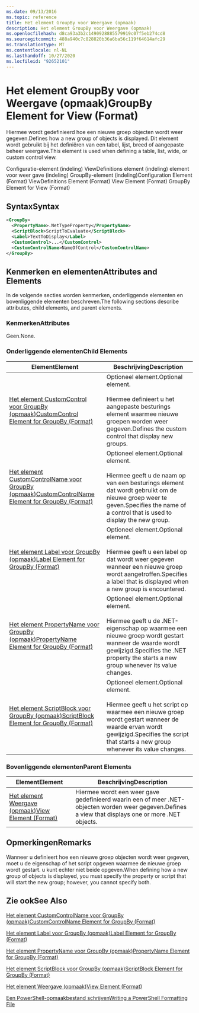 ```yaml
---
ms.date: 09/13/2016
ms.topic: reference
title: Het element GroupBy voor Weergave (opmaak)
description: Het element GroupBy voor Weergave (opmaak)
ms.openlocfilehash: d8ca93a3b2c1490928885579919c07f5eb274cd8
ms.sourcegitcommit: 488a940c7c828820b36a6ba56c119f64614afc29
ms.translationtype: MT
ms.contentlocale: nl-NL
ms.lasthandoff: 10/27/2020
ms.locfileid: "92652101"
---
```

# <a name="groupby-element-for-view-format"></a><span data-ttu-id="c1c4d-103">Het element GroupBy voor Weergave (opmaak)</span><span class="sxs-lookup"><span data-stu-id="c1c4d-103">GroupBy Element for View (Format)</span></span>

<span data-ttu-id="c1c4d-104">Hiermee wordt gedefinieerd hoe een nieuwe groep objecten wordt weer gegeven.</span><span class="sxs-lookup"><span data-stu-id="c1c4d-104">Defines how a new group of objects is displayed.</span></span> <span data-ttu-id="c1c4d-105">Dit element wordt gebruikt bij het definiëren van een tabel, lijst, breed of aangepaste beheer weergave.</span><span class="sxs-lookup"><span data-stu-id="c1c4d-105">This element is used when defining a table, list, wide, or custom control view.</span></span>

<span data-ttu-id="c1c4d-106">Configuratie-element (indeling) ViewDefinitions element (indeling) element voor weer gave (indeling) GroupBy-element (indeling)</span><span class="sxs-lookup"><span data-stu-id="c1c4d-106">Configuration Element (Format) ViewDefinitions Element (Format) View Element (Format) GroupBy Element for View (Format)</span></span>

## <a name="syntax"></a><span data-ttu-id="c1c4d-107">Syntax</span><span class="sxs-lookup"><span data-stu-id="c1c4d-107">Syntax</span></span>

```xml
<GroupBy>
  <PropertyName>.NetTypeProperty</PropertyName>
  <ScriptBlock>ScriptToEvaluate</ScriptBlock>
  <Label>TextToDisplay</Label>
  <CustomControl>...</CustomControl>
  <CustomControlName>NameOfControl</CustomControlName>
</GroupBy>
```

## <a name="attributes-and-elements"></a><span data-ttu-id="c1c4d-108">Kenmerken en elementen</span><span class="sxs-lookup"><span data-stu-id="c1c4d-108">Attributes and Elements</span></span>

<span data-ttu-id="c1c4d-109">In de volgende secties worden kenmerken, onderliggende elementen en bovenliggende elementen beschreven.</span><span class="sxs-lookup"><span data-stu-id="c1c4d-109">The following sections describe attributes, child elements, and parent elements.</span></span>

### <a name="attributes"></a><span data-ttu-id="c1c4d-110">Kenmerken</span><span class="sxs-lookup"><span data-stu-id="c1c4d-110">Attributes</span></span>

<span data-ttu-id="c1c4d-111">Geen.</span><span class="sxs-lookup"><span data-stu-id="c1c4d-111">None.</span></span>

### <a name="child-elements"></a><span data-ttu-id="c1c4d-112">Onderliggende elementen</span><span class="sxs-lookup"><span data-stu-id="c1c4d-112">Child Elements</span></span>

|<span data-ttu-id="c1c4d-113">Element</span><span class="sxs-lookup"><span data-stu-id="c1c4d-113">Element</span></span>|<span data-ttu-id="c1c4d-114">Beschrijving</span><span class="sxs-lookup"><span data-stu-id="c1c4d-114">Description</span></span>|
|-------------|-----------------|
|[<span data-ttu-id="c1c4d-115">Het element CustomControl voor GroupBy (opmaak)</span><span class="sxs-lookup"><span data-stu-id="c1c4d-115">CustomControl Element for GroupBy (Format)</span></span>](./customcontrol-element-for-groupby-format.md)|<span data-ttu-id="c1c4d-116">Optioneel element.</span><span class="sxs-lookup"><span data-stu-id="c1c4d-116">Optional element.</span></span><br /><br /> <span data-ttu-id="c1c4d-117">Hiermee definieert u het aangepaste besturings element waarmee nieuwe groepen worden weer gegeven.</span><span class="sxs-lookup"><span data-stu-id="c1c4d-117">Defines the custom control that display new groups.</span></span>|
|[<span data-ttu-id="c1c4d-118">Het element CustomControlName voor GroupBy (opmaak)</span><span class="sxs-lookup"><span data-stu-id="c1c4d-118">CustomControlName Element for GroupBy (Format)</span></span>](./customcontrolname-element-for-groupby-format.md)|<span data-ttu-id="c1c4d-119">Optioneel element.</span><span class="sxs-lookup"><span data-stu-id="c1c4d-119">Optional element.</span></span><br /><br /> <span data-ttu-id="c1c4d-120">Hiermee geeft u de naam op van een besturings element dat wordt gebruikt om de nieuwe groep weer te geven.</span><span class="sxs-lookup"><span data-stu-id="c1c4d-120">Specifies the name of a control that is used to display the new group.</span></span>|
|[<span data-ttu-id="c1c4d-121">Het element Label voor GroupBy (opmaak)</span><span class="sxs-lookup"><span data-stu-id="c1c4d-121">Label Element for GroupBy (Format)</span></span>](./label-element-for-groupby-format.md)|<span data-ttu-id="c1c4d-122">Optioneel element.</span><span class="sxs-lookup"><span data-stu-id="c1c4d-122">Optional element.</span></span><br /><br /> <span data-ttu-id="c1c4d-123">Hiermee geeft u een label op dat wordt weer gegeven wanneer een nieuwe groep wordt aangetroffen.</span><span class="sxs-lookup"><span data-stu-id="c1c4d-123">Specifies a label that is displayed when a new group is encountered.</span></span>|
|[<span data-ttu-id="c1c4d-124">Het element PropertyName voor GroupBy (opmaak)</span><span class="sxs-lookup"><span data-stu-id="c1c4d-124">PropertyName Element for GroupBy (Format)</span></span>](./propertyname-element-for-groupby-format.md)|<span data-ttu-id="c1c4d-125">Optioneel element.</span><span class="sxs-lookup"><span data-stu-id="c1c4d-125">Optional element.</span></span><br /><br /> <span data-ttu-id="c1c4d-126">Hiermee geeft u de .NET-eigenschap op waarmee een nieuwe groep wordt gestart wanneer de waarde wordt gewijzigd.</span><span class="sxs-lookup"><span data-stu-id="c1c4d-126">Specifies the .NET property the starts a new group whenever its value changes.</span></span>|
|[<span data-ttu-id="c1c4d-127">Het element ScriptBlock voor GroupBy (opmaak)</span><span class="sxs-lookup"><span data-stu-id="c1c4d-127">ScriptBlock Element for GroupBy (Format)</span></span>](./scriptblock-element-for-groupby-format.md)|<span data-ttu-id="c1c4d-128">Optioneel element.</span><span class="sxs-lookup"><span data-stu-id="c1c4d-128">Optional element.</span></span><br /><br /> <span data-ttu-id="c1c4d-129">Hiermee geeft u het script op waarmee een nieuwe groep wordt gestart wanneer de waarde ervan wordt gewijzigd.</span><span class="sxs-lookup"><span data-stu-id="c1c4d-129">Specifies the script that starts a new group whenever its value changes.</span></span>|

### <a name="parent-elements"></a><span data-ttu-id="c1c4d-130">Bovenliggende elementen</span><span class="sxs-lookup"><span data-stu-id="c1c4d-130">Parent Elements</span></span>

|<span data-ttu-id="c1c4d-131">Element</span><span class="sxs-lookup"><span data-stu-id="c1c4d-131">Element</span></span>|<span data-ttu-id="c1c4d-132">Beschrijving</span><span class="sxs-lookup"><span data-stu-id="c1c4d-132">Description</span></span>|
|-------------|-----------------|
|[<span data-ttu-id="c1c4d-133">Het element Weergave (opmaak)</span><span class="sxs-lookup"><span data-stu-id="c1c4d-133">View Element (Format)</span></span>](./view-element-format.md)|<span data-ttu-id="c1c4d-134">Hiermee wordt een weer gave gedefinieerd waarin een of meer .NET-objecten worden weer gegeven.</span><span class="sxs-lookup"><span data-stu-id="c1c4d-134">Defines a view that displays one or more .NET objects.</span></span>|

## <a name="remarks"></a><span data-ttu-id="c1c4d-135">Opmerkingen</span><span class="sxs-lookup"><span data-stu-id="c1c4d-135">Remarks</span></span>

<span data-ttu-id="c1c4d-136">Wanneer u definieert hoe een nieuwe groep objecten wordt weer gegeven, moet u de eigenschap of het script opgeven waarmee de nieuwe groep wordt gestart. u kunt echter niet beide opgeven.</span><span class="sxs-lookup"><span data-stu-id="c1c4d-136">When defining how a new group of objects is displayed, you must specify the property or script that will start the new group; however, you cannot specify both.</span></span>

## <a name="see-also"></a><span data-ttu-id="c1c4d-137">Zie ook</span><span class="sxs-lookup"><span data-stu-id="c1c4d-137">See Also</span></span>

[<span data-ttu-id="c1c4d-138">Het element CustomControlName voor GroupBy (opmaak)</span><span class="sxs-lookup"><span data-stu-id="c1c4d-138">CustomControlName Element for GroupBy (Format)</span></span>](./customcontrolname-element-for-groupby-format.md)

[<span data-ttu-id="c1c4d-139">Het element Label voor GroupBy (opmaak)</span><span class="sxs-lookup"><span data-stu-id="c1c4d-139">Label Element for GroupBy (Format)</span></span>](./label-element-for-groupby-format.md)

[<span data-ttu-id="c1c4d-140">Het element PropertyName voor GroupBy (opmaak)</span><span class="sxs-lookup"><span data-stu-id="c1c4d-140">PropertyName Element for GroupBy (Format)</span></span>](./propertyname-element-for-groupby-format.md)

[<span data-ttu-id="c1c4d-141">Het element ScriptBlock voor GroupBy (opmaak)</span><span class="sxs-lookup"><span data-stu-id="c1c4d-141">ScriptBlock Element for GroupBy (Format)</span></span>](./scriptblock-element-for-groupby-format.md)

[<span data-ttu-id="c1c4d-142">Het element Weergave (opmaak)</span><span class="sxs-lookup"><span data-stu-id="c1c4d-142">View Element (Format)</span></span>](./view-element-format.md)

[<span data-ttu-id="c1c4d-143">Een PowerShell-opmaakbestand schrijven</span><span class="sxs-lookup"><span data-stu-id="c1c4d-143">Writing a PowerShell Formatting File</span></span>](./writing-a-powershell-formatting-file.md)
